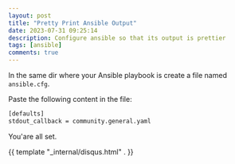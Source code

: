 ```yaml
---
layout: post
title: "Pretty Print Ansible Output"
date: 2023-07-31 09:25:14
description: Configure ansible so that its output is prettier
tags: [ansible]
comments: true
---
```


In the same dir where your Ansible playbook is create a file named `ansible.cfg`.

Paste the following content in the file:
```bash
[defaults]
stdout_callback = community.general.yaml
```

You'are all set.

{{ template "_internal/disqus.html" . }}
